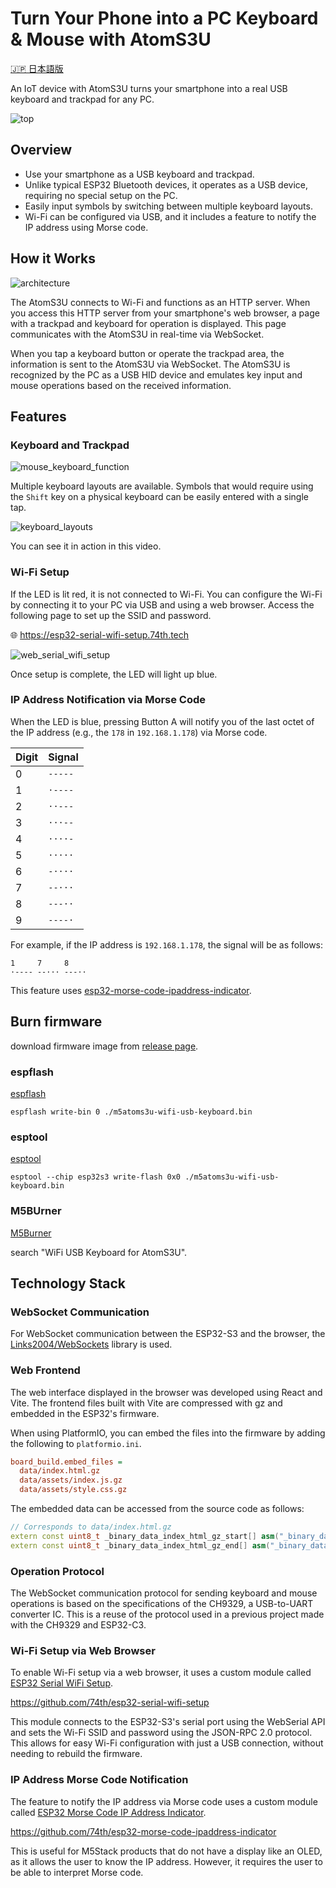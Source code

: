# Turn Your Phone into a PC Keyboard & Mouse with AtomS3U

[🇯🇵 日本語版](./README_ja.md)

An IoT device with AtomS3U turns your smartphone into a real USB keyboard and trackpad for any PC.

![top](docs/top.png)

## Overview

- Use your smartphone as a USB keyboard and trackpad.
- Unlike typical ESP32 Bluetooth devices, it operates as a USB device, requiring no special setup on the PC.
- Easily input symbols by switching between multiple keyboard layouts.
- Wi-Fi can be configured via USB, and it includes a feature to notify the IP address using Morse code.

## How it Works

![architecture](docs/architecture.drawio.svg)

The AtomS3U connects to Wi-Fi and functions as an HTTP server.
When you access this HTTP server from your smartphone's web browser, a page with a trackpad and keyboard for operation is displayed.
This page communicates with the AtomS3U in real-time via WebSocket.

When you tap a keyboard button or operate the trackpad area, the information is sent to the AtomS3U via WebSocket.
The AtomS3U is recognized by the PC as a USB HID device and emulates key input and mouse operations based on the received information.

## Features

### Keyboard and Trackpad

![mouse_keyboard_function](docs/mouse_keyboard_function.drawio.svg)

Multiple keyboard layouts are available.
Symbols that would require using the `Shift` key on a physical keyboard can be easily entered with a single tap.

![keyboard_layouts](docs/keyboard_layouts.drawio.svg)

You can see it in action in this video.

### Wi-Fi Setup

If the LED is lit red, it is not connected to Wi-Fi.
You can configure the Wi-Fi by connecting it to your PC via USB and using a web browser.
Access the following page to set up the SSID and password.

🌐 https://esp32-serial-wifi-setup.74th.tech

![web_serial_wifi_setup](docs/web_serial_wifi_setup.png)

Once setup is complete, the LED will light up blue.

### IP Address Notification via Morse Code

When the LED is blue, pressing Button A will notify you of the last octet of the IP address (e.g., the `178` in `192.168.1.178`) via Morse code.

| Digit | Signal  |
| ---- | ----- |
| 0    | `-----` |
| 1    | `·----` |
| 2    | `··---` |
| 3    | `···--` |
| 4    | `····-` |
| 5    | `·····` |
| 6    | `-····` |
| 7    | `--···` |
| 8    | `---··` |
| 9    | `----·` |

For example, if the IP address is `192.168.1.178`, the signal will be as follows:

```
1     7     8
·---- --··· ---··
```

This feature uses [esp32-morse-code-ipaddress-indicator](https://github.com/74th/esp32-morse-code-ipaddress-indicator).

## Burn firmware

download firmware image from [release page](https://github.com/74th/m5atoms3u-wifi-usb-keyboard).

### espflash

[espflash](https://github.com/esp-rs/espflash)

```
espflash write-bin 0 ./m5atoms3u-wifi-usb-keyboard.bin
```

### esptool

[esptool](https://github.com/espressif/esptool)

```
esptool --chip esp32s3 write-flash 0x0 ./m5atoms3u-wifi-usb-keyboard.bin
```

### M5BUrner

[M5Burner](https://docs.m5stack.com/en/uiflow/m5burner/intro)

search "WiFi USB Keyboard for AtomS3U".

## Technology Stack

### WebSocket Communication

For WebSocket communication between the ESP32-S3 and the browser, the [Links2004/WebSockets](https://github.com/Links2004/arduinoWebSockets) library is used.

### Web Frontend

The web interface displayed in the browser was developed using React and Vite.
The frontend files built with Vite are compressed with gz and embedded in the ESP32's firmware.

When using PlatformIO, you can embed the files into the firmware by adding the following to `platformio.ini`.

```ini
board_build.embed_files =
  data/index.html.gz
  data/assets/index.js.gz
  data/assets/style.css.gz
```

The embedded data can be accessed from the source code as follows:

```cpp
// Corresponds to data/index.html.gz
extern const uint8_t _binary_data_index_html_gz_start[] asm("_binary_data_index_html_gz_start");
extern const uint8_t _binary_data_index_html_gz_end[] asm("_binary_data_index_html_gz_end");
```

### Operation Protocol

The WebSocket communication protocol for sending keyboard and mouse operations is based on the specifications of the CH9329, a USB-to-UART converter IC.
This is a reuse of the protocol used in a previous project made with the CH9329 and ESP32-C3.

### Wi-Fi Setup via Web Browser

To enable Wi-Fi setup via a web browser, it uses a custom module called [ESP32 Serial WiFi Setup](https://github.com/74th/esp32-serial-wifi-setup).

https://github.com/74th/esp32-serial-wifi-setup

This module connects to the ESP32-S3's serial port using the WebSerial API and sets the Wi-Fi SSID and password using the JSON-RPC 2.0 protocol.
This allows for easy Wi-Fi configuration with just a USB connection, without needing to rebuild the firmware.

### IP Address Morse Code Notification

The feature to notify the IP address via Morse code uses a custom module called [ESP32 Morse Code IP Address Indicator](https://github.com/74th/esp32-morse-code-ipaddress-indicator).

https://github.com/74th/esp32-morse-code-ipaddress-indicator

This is useful for M5Stack products that do not have a display like an OLED, as it allows the user to know the IP address.
However, it requires the user to be able to interpret Morse code.
